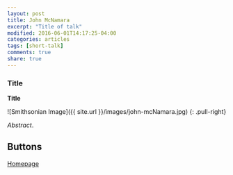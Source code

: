 ```yaml
---
layout: post
title: John McNamara
excerpt: "Title of talk"
modified: 2016-06-01T14:17:25-04:00
categories: articles
tags: [short-talk]
comments: true
share: true
---
```


### Title

**Title**

![Smithsonian Image]({{ site.url }}/images/john-mcNamara.jpg)
{: .pull-right}

*Abstract*.


## Buttons

<div markdown="0"><a href="http://www.maths.bris.ac.uk/~john/" class="btn">Homepage</a></div>
